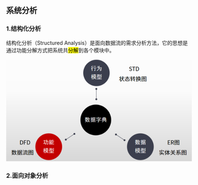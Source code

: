 ## 系统分析

### 1.结构化分析

结构化分析（Structured Analysis）是面向数据流的需求分析方法，它的思想是通过功能分解方式把系统共<mark>分解</mark>到各个模块中。

<img src="/assets/imgs/architect/software/analyse/结构化分析.png">

### 2.面向对象分析